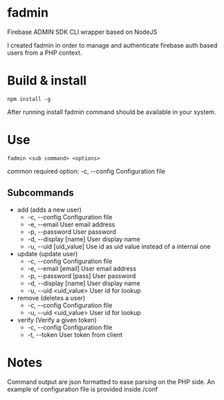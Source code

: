 # fadmin
Firebase ADMIN SDK CLI wrapper based on NodeJS

I created fadmin in order to manage and authenticate firebase auth based users from a PHP context. 

# Build & install

```npm install -g```

After running install fadmin command should be available in your system.

# Use
```fadmin <sub command> <options>```

common required option:     -c, --config <file>    Configuration file


## Subcommands
* add (adds a new user)
    * -c, --config <file>    Configuration file
    * -e, --email <email>    User email address
    * -p, --password <pass>  User password
    * -d, --display [name]   User display name
    * -u, --uid [uid_value]  Use id as uid value instead of a internal one
* update (update user)
     * -c, --config <file>    Configuration file
     * -e, --email [email]    User email address
     * -p, --password [pass]  User password
     * -d, --display [name]   User display name
     * -u, --uid <uid_value>  User id for lookup
* remove (deletes a user)
     * -c, --config <file>    Configuration file
     * -u, --uid <uid_value>  User id for lookup
* verify (Verify a given token)
     * -c, --config <file>    Configuration file
     * -t, --token <token>    User token from client
     
# Notes
Command output are json formatted to ease parsing on the PHP side.
An example of configuration file is provided inside /conf
